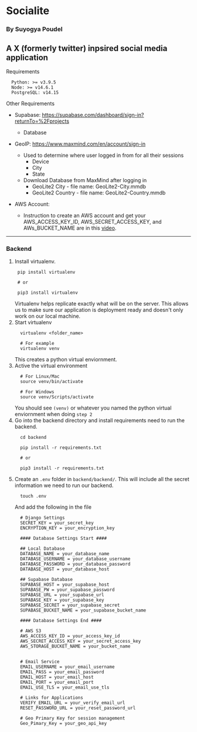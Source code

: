 # Socialite
### By Suyogya Poudel
A X (formerly twitter) inpsired social media application
---
Requirements
```
  Python: >= v3.9.5
  Node: >= v14.6.1
  PostgreSQL: v14.15
```
Other Requirements
- Supabase: https://supabase.com/dashboard/sign-in?returnTo=%2Fprojects
  - Database

- GeoIP: https://www.maxmind.com/en/account/sign-in
  - Used to determine where user logged in from for all their sessions
    - Device
    - City
    - State
  - Download Database from MaxMind after logging in
    - GeoLite2 City - file name: GeoLite2-City.mmdb
    - GeoLite2 Country - file name: GeoLite2-Country.mmdb

- AWS Account:
  - Instruction to create an AWS account and get your AWS_ACCESS_KEY_ID, AWS_SECRET_ACCESS_KEY, and AWs_BUCKET_NAME are in this [video](https://www.youtube.com/watch?v=JQVQcNN0cXE).

---
### Backend
1. Install virtualenv. 
   ```
    pip install virtualenv

    # or

    pip3 install virtualenv
   ```
    Virtualenv helps replicate exactly what will be on the server. This allows us to make sure our application is deployment ready and doesn't only work on our local machine.
2. Start virtualenv
    ```
      virtualenv <folder_name>

      # For example
      virtualenv venv
    ```
    This creates a python virtual enviornment.
3. Active the virtual environment
    ```
      # For Linux/Mac
      source venv/bin/activate

      # For Windows
      source venv/Scripts/activate
    ```
    You should see `(venv)` or whatever you named the python virtual enviornment when doing `step 2`
4.  Go into the backend directory and install requirements need to run the backend.
    ```
      cd backend

      pip install -r requirements.txt

      # or

      pip3 install -r requirements.txt
    ```
5. Create an `.env` folder in `backend/backend/`. This will include all the secret information we need to run our backend.
    ```
      touch .env
    ```
    And add the following in the file
    ```
      # Django Settings
      SECRET_KEY = your_secret_key
      ENCRYPTION_KEY = your_encryption_key

      #### Database Settings Start ####

      ## Local Database
      DATABASE_NAME = your_database_name
      DATABASE_USERNAME = your_database_username
      DATABASE_PASSWORD = your_database_password
      DATABASE_HOST = your_database_host

      ## Supabase Database
      SUPABASE_HOST = your_supabase_host
      SUPABASE_PW = your_supabase_password
      SUPABASE_URL = your_supabase_url
      SUPABASE_KEY = your_supabase_key
      SUPABASE_SECRET = your_supabase_secret
      SUPABASE_BUCKET_NAME = your_supabase_bucket_name

      #### Database Settings End ####

      # AWS S3
      AWS_ACCESS_KEY_ID = your_access_key_id
      AWS_SECRET_ACCESS_KEY = your_secret_access_key
      AWS_STORAGE_BUCKET_NAME = your_bucket_name


      # Email Service
      EMAIL_USERNAME = your_email_username
      EMAIL_PASS = your_email_password
      EMAIL_HOST = your_email_host
      EMAIL_PORT = your_email_port
      EMAIL_USE_TLS = your_email_use_tls

      # Links for Applications
      VERIFY_EMAIL_URL = your_verify_email_url
      RESET_PASSWORD_URL = your_reset_password_url

      # Geo Primary Key for session management
      Geo_Pimary_Key = your_geo_api_key
    ``` 